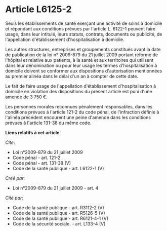 # Article L6125-2

Seuls les établissements de santé exerçant une activité de soins à domicile et répondant aux conditions prévues par l'article
L. 6122-1 peuvent faire usage, dans leur intitulé, leurs statuts, contrats, documents ou publicité, de l'appellation
d'établissement d'hospitalisation à domicile. 

Les autres structures, entreprises et groupements constitués avant la date de publication de la loi n° 2009-879 du 21 juillet
2009 portant réforme de l'hôpital et relative aux patients, à la santé et aux territoires qui utilisent dans leur
dénomination ou pour leur usage les termes d'hospitalisation à domicile doivent se conformer aux dispositions d'autorisation
mentionnées au premier alinéa dans le délai d'un an à compter de cette date. 

Le fait de faire usage de l'appellation d'établissement d'hospitalisation à domicile en violation des dispositions du présent
article est puni d'une amende de 3 750 €. 

Les personnes morales reconnues pénalement responsables, dans les conditions prévues à l'article 121-2 du code pénal, de
l'infraction définie à l'alinéa précédent encourent une peine d'amende dans les conditions prévues à l'article 131-38 du même
code.

**Liens relatifs à cet article**

_Cite_:

  - Loi n°2009-879 du 21 juillet 2009
  - Code pénal - art. 121-2
  - Code pénal - art. 131-38 (V)
  - Code de la santé publique - art. L6122-1 (V)

_Créé par_:

  - Loi n°2009-879 du 21 juillet 2009 - art. 4

_Cité par_:

  - Code de la santé publique - art. R3112-2 (V)
  - Code de la santé publique - art. R5126-5 (V)
  - Code de la santé publique - art. R6121-4-1 (V)
  - Code de la sécurité sociale. - art. L133-4 (V)
